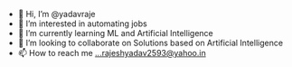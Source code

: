 - 👋 Hi, I’m @yadavraje
- 👀 I’m interested in automating jobs
- 🌱 I’m currently learning ML and Artificial Intelligence
- 💞️ I’m looking to collaborate on Solutions based on Artificial Intelligence
- 📫 How to reach me ...rajeshyadav2593@yahoo.in

<!---
yadavraje/yadavraje is a ✨ special ✨ repository because its `README.md` (this file) appears on your GitHub profile.
You can click the Preview link to take a look at your changes.
--->
